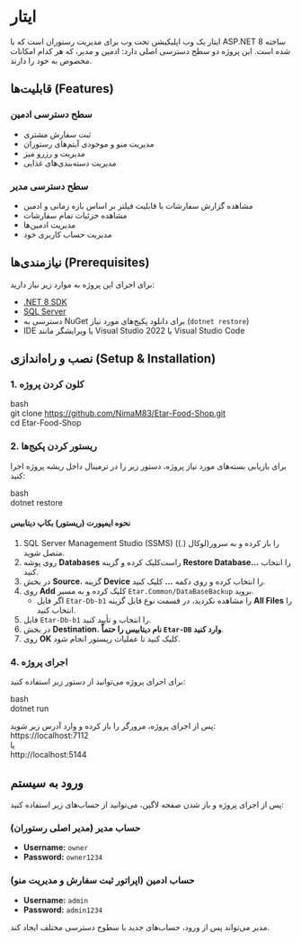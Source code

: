# ایتار

ایتار یک وب اپلیکیشن تحت وب برای مدیریت رستوران است که با ASP.NET 8 ساخته شده است. این پروژه دو سطح دسترسی اصلی دارد: ادمین و مدیر، که هر کدام امکانات مخصوص به خود را دارند.

## قابلیت‌ها (Features)

### سطح دسترسی ادمین

- ثبت سفارش مشتری  
- مدیریت منو و موجودی آیتم‌های رستوران  
- مدیریت و رزرو میز  
- مدیریت دسته‌بندی‌های غذایی  

### سطح دسترسی مدیر

- مشاهده گزارش سفارشات با قابلیت فیلتر بر اساس بازه زمانی و ادمین  
- مشاهده جزئیات تمام سفارشات  
- مدیریت ادمین‌ها  
- مدیریت حساب کاربری خود  

## نیازمندی‌ها (Prerequisites)

برای اجرای این پروژه به موارد زیر نیاز دارید:

- [.NET 8 SDK](https://dotnet.microsoft.com/en-us/download/dotnet/8.0)  
- [SQL Server](https://www.microsoft.com/en-us/sql-server/sql-server-downloads)  
- دسترسی به NuGet برای دانلود پکیج‌های مورد نیاز (`dotnet restore`)  
- IDE یا ویرایشگر مانند Visual Studio 2022 یا Visual Studio Code  

## نصب و راه‌اندازی (Setup & Installation)

### 1. کلون کردن پروژه

bash  
git clone https://github.com/NimaM83/Etar-Food-Shop.git  
cd Etar-Food-Shop

### 2. ریستور کردن پکیج‌ها

برای بازیابی بسته‌های مورد نیاز پروژه، دستور زیر را در ترمینال داخل ریشه پروژه اجرا کنید:

bash  
dotnet restore

#### نحوه ایمپورت (ریستور) بکاپ دیتابیس

1. SQL Server Management Studio (SSMS) را باز کرده و به سرور(لوکال (.)) متصل شوید.  
2. روی پوشه **Databases** راست‌کلیک کرده و گزینه **Restore Database...** را انتخاب کنید.  
3. در بخش **Source**، گزینه **Device** را انتخاب کرده و روی دکمه **...** کلیک کنید.  
4. روی **Add** کلیک کرده و به مسیر `Etar.Common/DataBaseBackup` بروید.  
   - اگر فایل `Etar-Db-b1` را مشاهده نکردید، در قسمت نوع فایل گزینه **All Files** را انتخاب کنید.  
5. فایل `Etar-Db-b1` را انتخاب و تأیید کنید.  
6. در بخش **Destination**، **نام دیتابیس را حتماً `Etar-DB` وارد کنید**.  
7. روی **OK** کلیک کنید تا عملیات ریستور انجام شود.


### 4. اجرای پروژه

برای اجرای پروژه می‌توانید از دستور زیر استفاده کنید:

bash  
dotnet run  

پس از اجرای پروژه، مرورگر را باز کرده و وارد آدرس زیر شوید:  
https://localhost:7112  
یا  
http://localhost:5144  

## ورود به سیستم

پس از اجرای پروژه و باز شدن صفحه لاگین، می‌توانید از حساب‌های زیر استفاده کنید:

### حساب مدیر (مدیر اصلی رستوران)

- **Username:** `owner`  
- **Password:** `owner1234`

### حساب ادمین (اپراتور ثبت سفارش و مدیریت منو)

- **Username:** `admin`  
- **Password:** `admin1234`

مدیر می‌تواند پس از ورود، حساب‌های جدید با سطوح دسترسی مختلف ایجاد کند.



